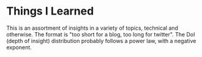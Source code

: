 # Things I Learned

This is an assortment of insights in a variety of topics, technical and otherwise. The format is "too short for a blog, too long for twitter". The DoI (depth of insight) distribution probably follows a power law, with a negative exponent.

